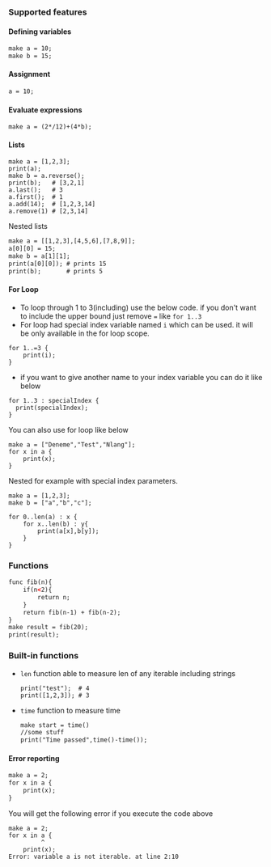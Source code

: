 ### Supported features

#### Defining variables
```html
make a = 10;
make b = 15;
```
#### Assignment
```html
a = 10;
```
#### Evaluate expressions
```terminal
make a = (2*/12)+(4*b);
```
#### Lists

```console
make a = [1,2,3];
print(a);
make b = a.reverse();
print(b);   # [3,2,1]
a.last();   # 3
a.first();  # 1
a.add(14);  # [1,2,3,14]
a.remove(1) # [2,3,14]
```

Nested lists
```html
make a = [[1,2,3],[4,5,6],[7,8,9]];
a[0][0] = 15;
make b = a[1][1];
print(a[0][0]); # prints 15 
print(b);       # prints 5
```

#### For Loop
- To loop through 1 to 3(including) use the below code. if you don't want to include the upper bound just remove `=`
  like `for 1..3`
- For loop had special index variable named `i` which can be used. it will be only available in the for loop scope.
```console
for 1..=3 {
    print(i);
}
```
- if you want to give another name to your index variable you can do it like below
```console
for 1..3 : specialIndex {
  print(specialIndex);
} 
```
You can also use for loop like below
```console
make a = ["Deneme","Test","Nlang"];
for x in a {
    print(x);
}
```

Nested for example with special index parameters.
```console
make a = [1,2,3];
make b = ["a","b","c"];

for 0..len(a) : x {
    for x..len(b) : y{
        print(a[x],b[y]);
    }
}

```

### Functions
```html
func fib(n){
    if(n<2){
        return n;
    }
    return fib(n-1) + fib(n-2);
}
make result = fib(20);
print(result);
```

### Built-in functions
- `len` function able to measure len of any iterable including strings
  ```console
  print("test");  # 4
  print([1,2,3]); # 3 
  ```
- `time` function to measure time
  ```html
  make start = time()
  //some stuff
  print("Time passed",time()-time());
  ```

#### Error reporting

```html
make a = 2;
for x in a {
    print(x);
}
```
You will get the following error if you execute the code above

```console
make a = 2;
for x in a {
         ^
    print(x);
Error: variable a is not iterable. at line 2:10
```
